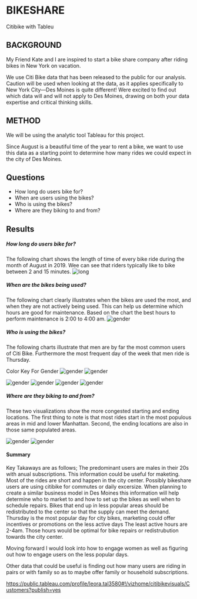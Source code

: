 # BIKESHARE
Citibike with Tableu

## BACKGROUND
My Friend Kate and I are inspired to start a bike share company after riding bikes in New York on vacation. 

We use Citi Bike data that has been released to the public for our analysis. Caution will be used when looking at the data, as it applies specifically to New York City—Des Moines is quite different! Were excited to find out which data will and will not apply to Des Moines, drawing on both your data expertise and critical thinking skills. 

## METHOD

We will be using the analytic tool Tableau for this project. 

Since August is a beautiful time of the year to rent a bike, we want to use this data as a starting point to determine how many rides we could expect in the city of Des Moines.

## Questions
* How long do users bike for?
* When are users using the bikes?
* Who is using the bikes?
* Where are they biking to and from?

 



## Results

##### How long do users bike for?

The following chart shows the length of time of every bike ride during the month of August in 2019. Wee can see that riders typically like to bike between 2 and 15 minutes.
![long](https://github.com/Solrys/bikeshare/blob/main/TABLEAU%20VISUALS/Screen%20Shot%202021-02-28%20at%2010.58.42%20PM.png)

##### When are the bikes being used?
The following chart clearly illustrates when the bikes are used the most, and when they are not actively being used. This can help us determine which hours are good for maintenance. Based on the chart the best hours to perform maintenance is 2:00 to 4:00 am. 
![gender](https://github.com/Solrys/bikeshare/blob/main/TABLEAU%20VISUALS/Screen%20Shot%202021-02-28%20at%2010.43.35%20PM.png)


##### Who is using the bikes?

The following charts illustrate that men are by far the most common users of Citi Bike. Furthermore the most frequent day of the week that men ride is Thursday. 

Color Key For Gender
![gender](https://github.com/Solrys/bikeshare/blob/main/TABLEAU%20VISUALS/Screen%20Shot%202021-02-28%20at%2010.44.52%20PM.png)
![gender](https://github.com/Solrys/bikeshare/blob/main/TABLEAU%20VISUALS/Screen%20Shot%202021-02-28%20at%2010.44.59%20PM.png)


![gender](https://github.com/Solrys/bikeshare/blob/main/TABLEAU%20VISUALS/Screen%20Shot%202021-02-28%20at%2010.59.15%20PM.png)
![gender](https://github.com/Solrys/bikeshare/blob/main/TABLEAU%20VISUALS/Trips%20By%20Weekday%20Per%20Hour.png)
![gender](https://github.com/Solrys/bikeshare/blob/main/TABLEAU%20VISUALS/Trips%20by%20Duration.png)
![gender](https://github.com/Solrys/bikeshare/blob/main/Screen%20Shot%202021-03-01%20at%201.11.01%20AM.png)

##### Where are they biking to and from?
These two visualizations show the more congested starting and ending locations. The first thing to note is that most rides start in the most populous areas in mid and lower Manhattan. Second, the ending locations are also in those same populated areas. 

![gender](https://github.com/Solrys/bikeshare/blob/main/TABLEAU%20VISUALS/Screen%20Shot%202021-02-28%20at%2010.43.56%20PM.png)
![gender](https://github.com/Solrys/bikeshare/blob/main/TABLEAU%20VISUALS/Screen%20Shot%202021-02-28%20at%2010.44.14%20PM.png)

#### Summary
Key Takaways are as follows;
The predominant users are males in their 20s with anual subscriptions. This information could be useful for maketing. 
Most of the rides are short and happen in the city center. Possibly bikeshare users are using citibike for commutes or daily excersize. 
When planning to create a similar business model in Des Moines this information will help determine who to market to and how to set up the bikes as well when to schedule repairs.
Bikes that end up in less popular areas should be redistributed to the center so that the supply can meet the demand. 
Thursday is the most popular day for city bikes, marketing could offer incentives or promotions on the less active days
The least active hours are 2-4am. Those hours would be optimal for bike repairs or redistrubution towards the city center. 

Moving forward I would look into how to engage women as well as figuring out how to engage users on the less popular days.

Other data that could be useful is finding out how many users are riding in pairs or with family so as to maybe offer family or household subscriptions. 

https://public.tableau.com/profile/leora.tal3580#!/vizhome/citibikevisuals/Customers?publish=yes










